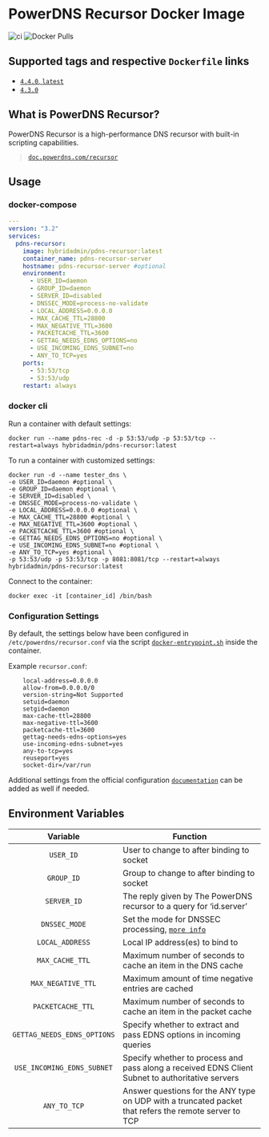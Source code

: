 # PowerDNS Recursor Docker Image

![ci](https://github.com/hybridadmin/docker-pdns-recursor/workflows/ci/badge.svg?branch=main) ![Docker Pulls](https://img.shields.io/docker/pulls/hybridadmin/pdns-recursor)

## Supported tags and respective `Dockerfile` links

- [`4.4.0`, `latest`](https://github.com/hybridadmin/docker-pdns-recursor/tree/main/4.4.0/Dockerfile)
- [`4.3.0`](https://github.com/hybridadmin/docker-pdns-recursor/tree/main/4.3.0/Dockerfile)

## What is PowerDNS Recursor?

PowerDNS Recursor is a high-performance DNS recursor with built-in scripting capabilities.
> [`doc.powerdns.com/recursor`](https://doc.powerdns.com/recursor/)

## Usage

### docker-compose
```yaml
---
version: "3.2"
services:
  pdns-recursor:
    image: hybridadmin/pdns-recursor:latest
    container_name: pdns-recursor-server
    hostname: pdns-recursor-server #optional
    environment:
      - USER_ID=daemon
      - GROUP_ID=daemon
      - SERVER_ID=disabled
      - DNSSEC_MODE=process-no-validate
      - LOCAL_ADDRESS=0.0.0.0
      - MAX_CACHE_TTL=28800
      - MAX_NEGATIVE_TTL=3600
      - PACKETCACHE_TTL=3600
      - GETTAG_NEEDS_EDNS_OPTIONS=no
      - USE_INCOMING_EDNS_SUBNET=no
      - ANY_TO_TCP=yes
    ports:
      - 53:53/tcp
      - 53:53/udp
    restart: always
```


### docker cli

Run a container with default settings:

```console
docker run --name pdns-rec -d -p 53:53/udp -p 53:53/tcp --restart=always hybridadmin/pdns-recursor:latest
```

To run a container with customized settings:
```console
docker run -d --name tester_dns \
-e USER_ID=daemon #optional \
-e GROUP_ID=daemon #optional \
-e SERVER_ID=disabled \
-e DNSSEC_MODE=process-no-validate \
-e LOCAL_ADDRESS=0.0.0.0 #optional \
-e MAX_CACHE_TTL=28800 #optional \
-e MAX_NEGATIVE_TTL=3600 #optional \
-e PACKETCACHE_TTL=3600 #optional \
-e GETTAG_NEEDS_EDNS_OPTIONS=no #optional \
-e USE_INCOMING_EDNS_SUBNET=no #optional \
-e ANY_TO_TCP=yes #optional \
-p 53:53/udp -p 53:53/tcp -p 8081:8081/tcp --restart=always hybridadmin/pdns-recursor:latest
```

Connect to the container:
```console
docker exec -it [container_id] /bin/bash
```

### Configuration Settings

By default, the settings below have been configured in `/etc/powerdns/recursor.conf` via the script [`docker-entrypoint.sh`](./docker-entrypoint.sh) inside the container.

Example `recursor.conf`:
```
    local-address=0.0.0.0
    allow-from=0.0.0.0/0
    version-string=Not Supported
    setuid=daemon
    setgid=daemon
    max-cache-ttl=28800
    max-negative-ttl=3600
    packetcache-ttl=3600
    gettag-needs-edns-options=yes
    use-incoming-edns-subnet=yes
    any-to-tcp=yes
    reuseport=yes
    socket-dir=/var/run
```

Additional settings from the official configuration [`documentation`](https://doc.powerdns.com/recursor/settings.html) can be added as well if needed.


## Environment Variables

| Variable | Function |
| :----: | --- |
| `USER_ID` | User to change to after binding to socket |
| `GROUP_ID` | Group to change to after binding to socket |
| `SERVER_ID` | The reply given by The PowerDNS recursor to a query for ‘id.server’  |
| `DNSSEC_MODE` | Set the mode for DNSSEC processing, [`more info`](https://docs.powerdns.com/recursor/dnssec.html) |
| `LOCAL_ADDRESS` | Local IP address(es) to bind to |
| `MAX_CACHE_TTL` | Maximum number of seconds to cache an item in the DNS cache |
| `MAX_NEGATIVE_TTL` | Maximum amount of time negative entries are cached |
| `PACKETCACHE_TTL` | Maximum number of seconds to cache an item in the packet cache |
| `GETTAG_NEEDS_EDNS_OPTIONS` | Specify whether to extract and pass EDNS options in incoming queries |
| `USE_INCOMING_EDNS_SUBNET` | Specify whether to process and pass along a received EDNS Client Subnet to authoritative servers |
| `ANY_TO_TCP` | Answer questions for the ANY type on UDP with a truncated packet that refers the remote server to TCP |
